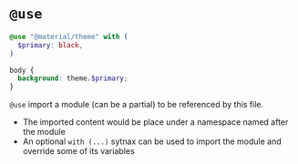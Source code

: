 # `@use`

```scss
@use "@material/theme" with (
  $primary: black,
)

body {
  background: theme.$primary;
}
```

`@use` import a module (can be a partial) to be referenced by this file.

- The imported content would be place under a namespace named after the module
- An optional `with (...)` sytnax can be used to import the module and override
  some of its variables

